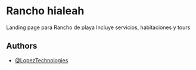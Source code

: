 
# Rancho hialeah

Landing page para Rancho de playa
Incluye servicios, habitaciones y tours




## Authors

- [@LopezTechnologies](https://github.com/LopezTechnologies)

